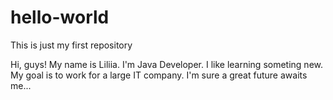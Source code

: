 # hello-world
This is just my first repository

Hi, guys! My name is Liliia. I'm Java Developer.
I like learning someting new. 
My goal is to work for a large IT company.
I'm sure a great future awaits me...
